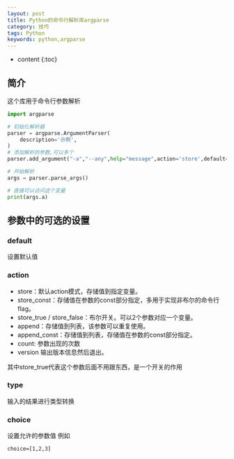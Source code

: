 ```yaml
---
layout: post
title: Python的命令行解析库argparse
category: 技巧
tags: Python
keywords: python,argparse
---
```

* content
{:toc}

## 简介
这个库用于命令行参数解析  

```python
import argparse

# 初始化解析器
parser = argparse.ArgumentParser(
    description='示例',
)
# 添加解析的参数,可以多个
parser.add_argument("-a","--any",help="message",action='store',default='1')

# 开始解析
args = parser.parse_args()

# 直接可以访问这个变量
print(args.a)
```


## 参数中的可选的设置

### default

设置默认值

### action
- store：默认action模式，存储值到指定变量。
- store_const：存储值在参数的const部分指定，多用于实现非布尔的命令行flag。
- store_true / store_false：布尔开关。可以2个参数对应一个变量。
- append：存储值到列表，该参数可以重复使用。
- append_const：存储值到列表，存储值在参数的const部分指定。
- count: 参数出现的次数
- version 输出版本信息然后退出。

其中store_true代表这个参数后面不用跟东西，是一个开关的作用
### type

输入的结果进行类型转换

### choice

设置允许的参数值
例如
```
choice=[1,2,3]
```
